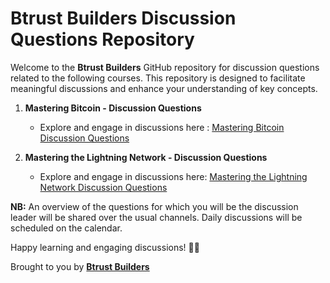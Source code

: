 # Btrust Builders Discussion Questions Repository

Welcome to the **Btrust Builders** GitHub repository for discussion questions related to the following courses. This repository is designed to facilitate meaningful discussions and enhance your understanding of key concepts.

1. **Mastering Bitcoin - Discussion Questions**
   - Explore and engage in discussions here : [Mastering Bitcoin Discussion Questions](https://github.com/Qala-Dev/discussion-questions/blob/main/mastering-bitcoin/README.md)

2. **Mastering the Lightning Network - Discussion Questions**
   - Explore and engage in discussions here: [Mastering the Lightning Network Discussion Questions](https://github.com/Qala-Dev/discussion-questions/blob/main/mastering-lightning/README.md)


**NB:** An overview of the questions for which you will be the discussion leader will be shared over the usual channels. Daily discussions will be scheduled on the calendar.

Happy learning and engaging discussions! 🚀✨

Brought to you by [**Btrust Builders**](https://builders.btrust.tech/)
